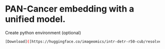 # PAN-Cancer embedding with a unified model.

Create python environment (optional)
```sh
[Download]([https://huggingface.co/imageomics/intr-detr-r50-cub/resolve/main/checkpoint.pth](https://o365tsukuba-my.sharepoint.com/:u:/g/personal/paul_dipanjyoti_ga_u_tsukuba_ac_jp/ERlaukh0ZWdIvWmYbjHes4YBDRQ2fzPm_bUFp-QdoaxUmQ?e=ukozQ5)) the TCGA data embeddings generated by the BioMedCLIP model.
```
